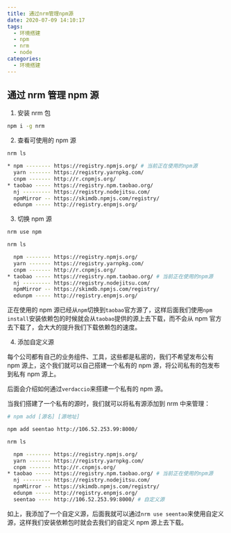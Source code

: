 ```yaml
---
title: 通过nrm管理npm源
date: 2020-07-09 14:10:17
tags:
  - 环境搭建
  - npm
  - nrm
  - node
categories:
  - 环境搭建
---
```


## 通过 nrm 管理 npm 源

1. 安装 nrm 包

```bash
npm i -g nrm
```

2. 查看可使用的 npm 源

```bash
nrm ls

* npm -------- https://registry.npmjs.org/ # 当前正在使用的npm源
  yarn ------- https://registry.yarnpkg.com/
  cnpm ------- http://r.cnpmjs.org/
* taobao ----- https://registry.npm.taobao.org/
  nj --------- https://registry.nodejitsu.com/
  npmMirror -- https://skimdb.npmjs.com/registry/
  edunpm ----- http://registry.enpmjs.org/
```

3. 切换 npm 源

```bash
nrm use npm

nrm ls

  npm -------- https://registry.npmjs.org/
  yarn ------- https://registry.yarnpkg.com/
  cnpm ------- http://r.cnpmjs.org/
* taobao ----- https://registry.npm.taobao.org/ # 当前正在使用的npm源
  nj --------- https://registry.nodejitsu.com/
  npmMirror -- https://skimdb.npmjs.com/registry/
  edunpm ----- http://registry.enpmjs.org/
```

正在使用的 npm 源已经从`npm`切换到`taobao`官方源了，这样后面我们使用`npm install`安装依赖包的时候就会从`taobao`提供的源上去下载，而不会从 npm 官方去下载了，会大大的提升我们下载依赖包的速度。

4. 添加自定义源

每个公司都有自己的业务组件、工具，这些都是私密的，我们不希望发布公有 npm 源上，这个我们就可以自己搭建一个私有的 npm 源，将公司私有的包发布到私有 npm 源上。

后面会介绍如何通过`verdaccio`来搭建一个私有的 npm 源。

当我们搭建了一个私有的源时，我们就可以将私有源添加到 nrm 中来管理：

```bash
# npm add [源名] [源地址]

npm add seentao http://106.52.253.99:8000/

nrm ls

  npm -------- https://registry.npmjs.org/
  yarn ------- https://registry.yarnpkg.com/
  cnpm ------- http://r.cnpmjs.org/
* taobao ----- https://registry.npm.taobao.org/ # 当前正在使用的npm源
  nj --------- https://registry.nodejitsu.com/
  npmMirror -- https://skimdb.npmjs.com/registry/
  edunpm ----- http://registry.enpmjs.org/
  seentao ---- http://106.52.253.99:8000/ # 自定义源
```

如上，我添加了一个自定义源，后面我就可以通过`nrm use seentao`来使用自定义源，这样我们安装依赖包时就会去我们的自定义 npm 源上去下载。

<!-- 下一期会介绍如何[通过 verdaccio 搭建私有 npm](./1594623615000.md) -->

